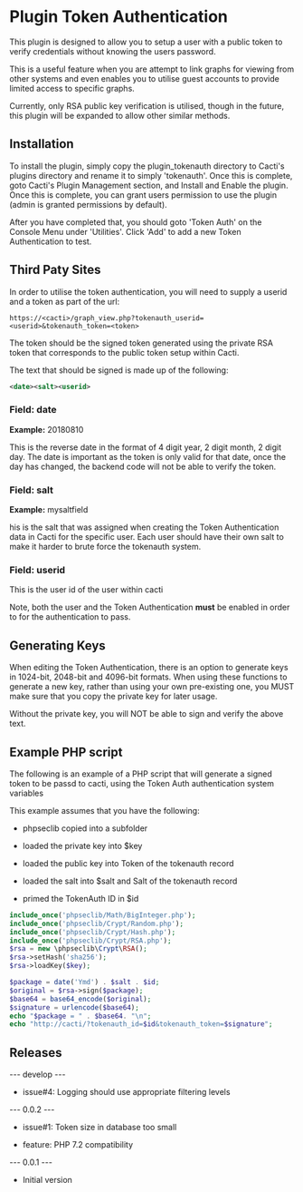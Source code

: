 # Plugin Token Authentication

This plugin is designed to allow you to setup a user with a public token to
verify credentials without knowing the users password.

This is a useful feature when you are attempt to link graphs for viewing from
other systems and even enables you to utilise guest accounts to provide limited
access to specific graphs.

Currently, only RSA public key verification is utilised, though in the future,
this plugin will be expanded to allow other similar methods.

## Installation

To install the plugin, simply copy the plugin_tokenauth directory to Cacti's
plugins directory and rename it to simply 'tokenauth'. Once this is complete,
goto Cacti's Plugin Management section, and Install and Enable the plugin. Once
this is complete, you can grant users permission to use the plugin (admin is
granted permissions by default).

After you have completed that, you should goto 'Token Auth' on the Console Menu
under 'Utilities'.  Click 'Add' to add a new Token Authentication to test.

## Third Paty Sites

In order to utilise the token authentication, you will need to supply a userid
and a token as part of the url:

`https://<cacti>/graph_view.php?tokenauth_userid=<userid>&tokenauth_token=<token>`

The token should be the signed token generated using the private RSA token that
corresponds to the public token setup within Cacti.

The text that should be signed is made up of the following:

```xml
<date><salt><userid>
```

### Field: date

**Example:** 20180810

This is the reverse date in the format of 4 digit year, 2 digit month, 2 digit
day.  The date is important as the token is only valid for that date, once the
day has changed, the backend code will not be able to verify the token.

### Field: salt

**Example:** mysaltfield

his is the salt that was assigned when creating the Token Authentication data in
Cacti for the specific user.  Each user should have their own salt to make it
harder to brute force the tokenauth system.

### Field: userid

This is the user id of the user within cacti

Note, both the user and the Token Authentication **must** be enabled in order to
for the authentication to pass.

## Generating Keys

When editing the Token Authentication, there is an option to generate keys in
1024-bit, 2048-bit and 4096-bit formats.  When using these functions to generate
a new key, rather than using your own pre-existing one, you MUST make sure that
you copy the private key for later usage.

Without the private key, you will NOT be able to sign and verify the above text.

## Example PHP script

The following is an example of a PHP script that will generate a signed token to
be passd to cacti, using the Token Auth authentication system variables

This example assumes that you have the following:

* phpseclib copied into a subfolder

* loaded the private key into $key

* loaded the public key into Token of the tokenauth record

* loaded the salt into $salt and Salt of the tokenauth record

* primed the TokenAuth ID in $id

```php
include_once('phpseclib/Math/BigInteger.php');
include_once('phpseclib/Crypt/Random.php');
include_once('phpseclib/Crypt/Hash.php');
include_once('phpseclib/Crypt/RSA.php');
$rsa = new \phpseclib\Crypt\RSA();
$rsa->setHash('sha256');
$rsa->loadKey($key);

$package = date('Ymd') . $salt . $id;
$original = $rsa->sign($package);
$base64 = base64_encode($original);
$signature = urlencode($base64);
echo "$package = " . $base64. "\n";
echo "http://cacti/?tokenauth_id=$id&tokenauth_token=$signature";
```

## Releases

--- develop ---

* issue#4: Logging should use appropriate filtering levels

--- 0.0.2 ---

* issue#1: Token size in database too small

* feature: PHP 7.2 compatibility

--- 0.0.1 ---

* Initial version
